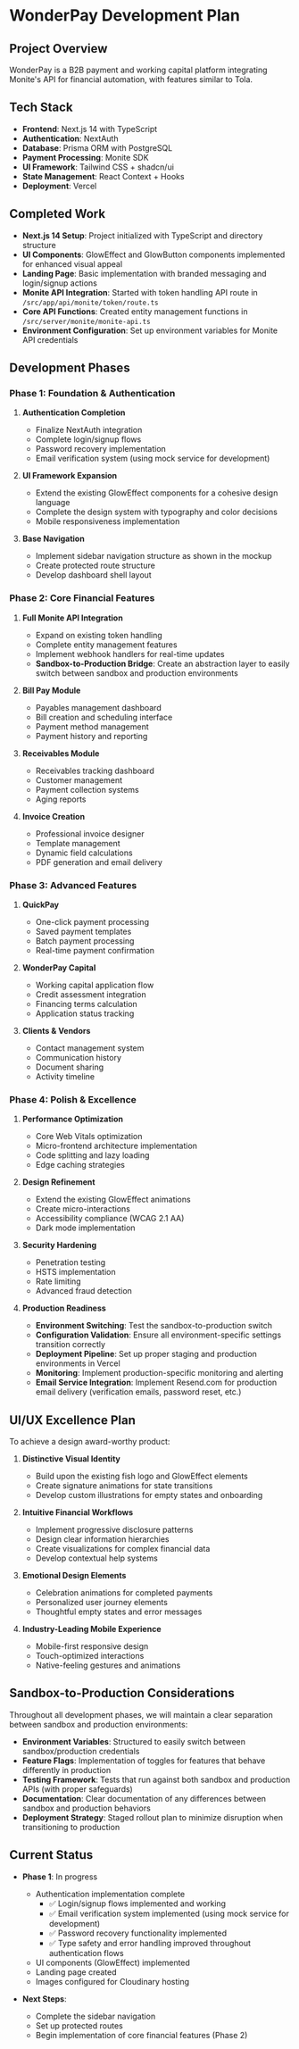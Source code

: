 # WonderPay Development Plan

## Project Overview
WonderPay is a B2B payment and working capital platform integrating Monite's API for financial automation, with features similar to Tola.

## Tech Stack
- **Frontend**: Next.js 14 with TypeScript
- **Authentication**: NextAuth
- **Database**: Prisma ORM with PostgreSQL
- **Payment Processing**: Monite SDK
- **UI Framework**: Tailwind CSS + shadcn/ui
- **State Management**: React Context + Hooks
- **Deployment**: Vercel

## Completed Work
- **Next.js 14 Setup**: Project initialized with TypeScript and directory structure
- **UI Components**: GlowEffect and GlowButton components implemented for enhanced visual appeal
- **Landing Page**: Basic implementation with branded messaging and login/signup actions
- **Monite API Integration**: Started with token handling API route in `/src/app/api/monite/token/route.ts`
- **Core API Functions**: Created entity management functions in `/src/server/monite/monite-api.ts`
- **Environment Configuration**: Set up environment variables for Monite API credentials

## Development Phases

### Phase 1: Foundation & Authentication
1. **Authentication Completion**
   - Finalize NextAuth integration
   - Complete login/signup flows
   - Password recovery implementation
   - Email verification system (using mock service for development)

2. **UI Framework Expansion**
   - Extend the existing GlowEffect components for a cohesive design language
   - Complete the design system with typography and color decisions
   - Mobile responsiveness implementation

3. **Base Navigation**
   - Implement sidebar navigation structure as shown in the mockup
   - Create protected route structure
   - Develop dashboard shell layout

### Phase 2: Core Financial Features
1. **Full Monite API Integration**
   - Expand on existing token handling
   - Complete entity management features
   - Implement webhook handlers for real-time updates
   - **Sandbox-to-Production Bridge**: Create an abstraction layer to easily switch between sandbox and production environments

2. **Bill Pay Module**
   - Payables management dashboard
   - Bill creation and scheduling interface
   - Payment method management 
   - Payment history and reporting

3. **Receivables Module**
   - Receivables tracking dashboard
   - Customer management
   - Payment collection systems
   - Aging reports

4. **Invoice Creation**
   - Professional invoice designer
   - Template management
   - Dynamic field calculations
   - PDF generation and email delivery

### Phase 3: Advanced Features
1. **QuickPay**
   - One-click payment processing
   - Saved payment templates
   - Batch payment processing
   - Real-time payment confirmation

2. **WonderPay Capital**
   - Working capital application flow
   - Credit assessment integration
   - Financing terms calculation
   - Application status tracking

3. **Clients & Vendors**
   - Contact management system
   - Communication history
   - Document sharing
   - Activity timeline

### Phase 4: Polish & Excellence
1. **Performance Optimization**
   - Core Web Vitals optimization
   - Micro-frontend architecture implementation
   - Code splitting and lazy loading
   - Edge caching strategies

2. **Design Refinement**
   - Extend the existing GlowEffect animations
   - Create micro-interactions
   - Accessibility compliance (WCAG 2.1 AA)
   - Dark mode implementation

3. **Security Hardening**
   - Penetration testing
   - HSTS implementation
   - Rate limiting
   - Advanced fraud detection

4. **Production Readiness**
   - **Environment Switching**: Test the sandbox-to-production switch
   - **Configuration Validation**: Ensure all environment-specific settings transition correctly
   - **Deployment Pipeline**: Set up proper staging and production environments in Vercel
   - **Monitoring**: Implement production-specific monitoring and alerting
   - **Email Service Integration**: Implement Resend.com for production email delivery (verification emails, password reset, etc.)

## UI/UX Excellence Plan

To achieve a design award-worthy product:

1. **Distinctive Visual Identity**
   - Build upon the existing fish logo and GlowEffect elements
   - Create signature animations for state transitions
   - Develop custom illustrations for empty states and onboarding

2. **Intuitive Financial Workflows**
   - Implement progressive disclosure patterns
   - Design clear information hierarchies
   - Create visualizations for complex financial data
   - Develop contextual help systems

3. **Emotional Design Elements**
   - Celebration animations for completed payments
   - Personalized user journey elements
   - Thoughtful empty states and error messages

4. **Industry-Leading Mobile Experience**
   - Mobile-first responsive design
   - Touch-optimized interactions
   - Native-feeling gestures and animations

## Sandbox-to-Production Considerations

Throughout all development phases, we will maintain a clear separation between sandbox and production environments:

- **Environment Variables**: Structured to easily switch between sandbox/production credentials
- **Feature Flags**: Implementation of toggles for features that behave differently in production
- **Testing Framework**: Tests that run against both sandbox and production APIs (with proper safeguards)
- **Documentation**: Clear documentation of any differences between sandbox and production behaviors
- **Deployment Strategy**: Staged rollout plan to minimize disruption when transitioning to production

## Current Status

- **Phase 1**: In progress
  - Authentication implementation complete
    - ✅ Login/signup flows implemented and working
    - ✅ Email verification system implemented (using mock service for development)
    - ✅ Password recovery functionality implemented
    - ✅ Type safety and error handling improved throughout authentication flows
  - UI components (GlowEffect) implemented
  - Landing page created
  - Images configured for Cloudinary hosting
  
- **Next Steps**:
  - Complete the sidebar navigation
  - Set up protected routes
  - Begin implementation of core financial features (Phase 2)
